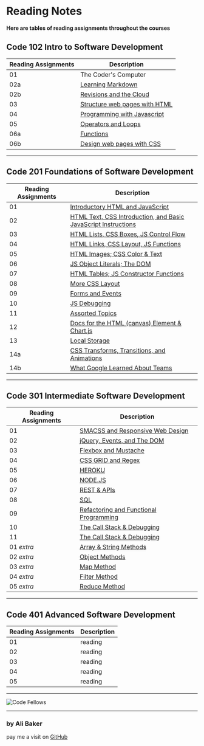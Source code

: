 # Reading Notes

**Here are tables of reading assignments throughout the courses**

## Code 102 Intro to Software Development

| Reading Assignments | Description |
| ------------------- | ----------- |
| 01                  | The Coder's Computer        |
| 02a                 | [Learning Markdown](https://alibakersartawi.github.io/reading-notes/102/about) |
| 02b                 | [Revisions and the Cloud](https://alibakersartawi.github.io/reading-notes/102/GitIntro) |
| 03                  | [Structure web pages with HTML](https://alibakersartawi.github.io/reading-notes/102/html1) |
| 04                  | [Programming with Javascript](https://alibakersartawi.github.io/reading-notes/102/javascript) |
| 05                  | [Operators and Loops](https://alibakersartawi.github.io/reading-notes/102/operators&loops) |
| 06a                 | [Functions](https://alibakersartawi.github.io/reading-notes/102/functions) |
| 06b                 | [Design web pages with CSS](https://alibakersartawi.github.io/reading-notes/102/cssdesign) |

---

## Code 201 Foundations of Software Development

| Reading Assignments | Description |
| ------------------- | ----------- |
| 01                  | [Introductory HTML and JavaScript](https://alibakersartawi.github.io/reading-notes/201/class-01) |
| 02                  | [HTML Text, CSS Introduction, and Basic JavaScript Instructions](https://alibakersartawi.github.io/reading-notes/201/class-02) |
| 03                  | [HTML Lists, CSS Boxes, JS Control Flow](https://alibakersartawi.github.io/reading-notes/201/class-03) |
| 04                  | [HTML Links, CSS Layout, JS Functions](https://alibakersartawi.github.io/reading-notes/201/class-04) |
| 05                  | [HTML Images; CSS Color & Text](https://alibakersartawi.github.io/reading-notes/201/class-05) |
| 06                  | [JS Object Literals; The DOM](https://alibakersartawi.github.io/reading-notes/201/class-06) |
| 07                  | [HTML Tables; JS Constructor Functions](https://alibakersartawi.github.io/reading-notes/201/class-07) |
| 08                  | [More CSS Layout](https://alibakersartawi.github.io/reading-notes/201/class-08) |
| 09                  | [Forms and Events](https://alibakersartawi.github.io/reading-notes/201/class-09) |
| 10                  | [JS Debugging](https://alibakersartawi.github.io/reading-notes/201/class-10) |
| 11                  | [Assorted Topics](https://alibakersartawi.github.io/reading-notes/201/class-11) |
| 12                  | [Docs for the HTML (canvas) Element & Chart.js](https://alibakersartawi.github.io/reading-notes/201/class-12) |
| 13                  | [Local Storage](https://alibakersartawi.github.io/reading-notes/201/class-13)|
| 14a                 | [CSS Transforms, Transitions, and Animations](https://alibakersartawi.github.io/reading-notes/201/class-14a) |
| 14b                 | [What Google Learned About Teams](https://alibakersartawi.github.io/reading-notes/201/class-14b) |

---

## Code 301 Intermediate Software Development

| Reading Assignments | Description |
| ------------------- | ----------- |
| 01                  | [SMACSS and Responsive Web Design](https://alibakersartawi.github.io/reading-notes/301/read-01) |
| 02                  | [jQuery, Events, and The DOM](https://alibakersartawi.github.io/reading-notes/301/read-02) |
| 03                  | [Flexbox and Mustache](https://alibakersartawi.github.io/reading-notes/301/read-03) |
| 04                  | [CSS GRID and Regex](https://alibakersartawi.github.io/reading-notes/301/read-04) |
| 05                  | [HEROKU](https://alibakersartawi.github.io/reading-notes/301/read-05) |
| 06                  | [NODE.JS](https://alibakersartawi.github.io/reading-notes/301/read-06) |
| 07                  | [REST & APIs](https://alibakersartawi.github.io/reading-notes/301/read-07) |
| 08                  | [SQL](https://alibakersartawi.github.io/reading-notes/301/read-08) |
| 09                  | [Refactoring and Functional Programming](https://alibakersartawi.github.io/reading-notes/301/read-09) |
| 10                  | [The Call Stack & Debugging](https://alibakersartawi.github.io/reading-notes/301/read-10) |
| 11                  | [The Call Stack & Debugging](https://alibakersartawi.github.io/reading-notes/301/read-11) |
| 01 *extra*          | [Array & String Methods](https://alibakersartawi.github.io/reading-notes/301/extra-read-01) |
| 02 *extra*          | [Object Methods](https://alibakersartawi.github.io/reading-notes/301/extra-read-02) |
| 03 *extra*          | [Map Method](https://alibakersartawi.github.io/reading-notes/301/extra-read-03) |
| 04 *extra*          | [Filter Method](https://alibakersartawi.github.io/reading-notes/301/extra-read-04) |
| 05 *extra*          | [Reduce Method](https://alibakersartawi.github.io/reading-notes/301/extra-read-05) |

---

## Code 401 Advanced Software Development

| Reading Assignments | Description |
| ------------------- | ----------- |
| 01                  | reading |
| 02                  | reading |
| 03                  | reading |
| 04                  | reading |
| 05                  | reading |

---

![Code Fellows](https://avatars.githubusercontent.com/u/3904529?s=280&v=4)

---

### **by Ali Baker**
pay me a visit on [GitHub](https://github.com/AliBakerSartawi)